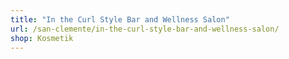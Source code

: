 ```yaml
---
title: "In the Curl Style Bar and Wellness Salon"
url: /san-clemente/in-the-curl-style-bar-and-wellness-salon/
shop: Kosmetik
---
```

